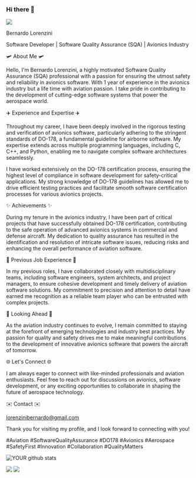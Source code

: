 ### Hi there 👋
<img src="https://github.com/pr2tik1/pr2tik1/blob/master/IMAGE-NAME">

Bernardo Lorenzini

Software Developer | Software Quality Assurance (SQA) | Avionics Industry

🛩️ About Me 🛩️

Hello, I'm Bernardo Lorenzini, a highly motivated Software Quality Assurance (SQA) professional with a passion for ensuring the utmost safety and reliability in avionics software. With 1 year of experience in the avionics industry but a life time with aviation passion. I take pride in contributing to the development of cutting-edge software systems that power the aerospace world.

✈️ Experience and Expertise ✈️

Throughout my career, I have been deeply involved in the rigorous testing and verification of avionics software, particularly adhering to the stringent standards of DO-178, a fundamental guideline for airborne software. My expertise extends across multiple programming languages, including C, C++, and Python, enabling me to navigate complex software architectures seamlessly.

I have worked extensively on the DO-178 certification process, ensuring the highest level of compliance in software development for safety-critical applications. My strong knowledge of DO-178 guidelines has allowed me to drive efficient testing practices and facilitate smooth software certification processes for various avionics projects.

✨ Achievements ✨

During my tenure in the avionics industry, I have been part of critical projects that have successfully obtained DO-178 certification, contributing to the safe operation of advanced avionics systems in commercial and defense aircraft. My dedication to quality assurance has resulted in the identification and resolution of intricate software issues, reducing risks and enhancing the overall performance of aviation software.

💼 Previous Job Experience 💼

In my previous roles, I have collaborated closely with multidisciplinary teams, including software engineers, system architects, and project managers, to ensure cohesive development and timely delivery of aviation software solutions. My commitment to precision and attention to detail have earned me recognition as a reliable team player who can be entrusted with complex projects.

🚀 Looking Ahead 🚀

As the aviation industry continues to evolve, I remain committed to staying at the forefront of emerging technologies and industry best practices. My passion for quality and safety drives me to make meaningful contributions to the development of innovative avionics software that powers the aircraft of tomorrow.

🌐 Let's Connect 🌐

I am always eager to connect with like-minded professionals and aviation enthusiasts. Feel free to reach out for discussions on avionics, software development, or any exciting opportunities to collaborate in shaping the future of aerospace technology.


✉️ Contact ✉️

lorenzinibernardo@gmail.com


Thank you for visiting my profile, and I look forward to connecting with you!

#Aviation #SoftwareQualityAssurance #DO178 #Avionics #Aerospace #SafetyFirst #Innovation #Collaboration #QualityMatters

![YOUR github stats](https://github-readme-stats.vercel.app/api?username=bernardolorenzini)

[<img src="https://img.shields.io/badge/linkedin-%230077B5.svg?&style=for-the-badge&logo=linkedin&logoColor=white" />](https://www.linkedin.com/in/bernardolorenzini/) [<img src = "https://img.shields.io/badge/instagram-%23E4405F.svg?&style=for-the-badge&logo=instagram&logoColor=white">](https://www.instagram.com/bernlore/) 
